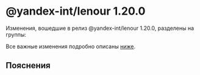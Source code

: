 # @yandex-int/lenour 1.20.0

<!-- ЧЕЛОВЕЧЕСКОЕ ВСТУПЛЕНИЕ -->

Изменения, вошедшие в релиз @yandex-int/lenour 1.20.0, разделены на группы:

Все важные изменения подробно описаны [ниже](#Пояснения).

## Пояснения

